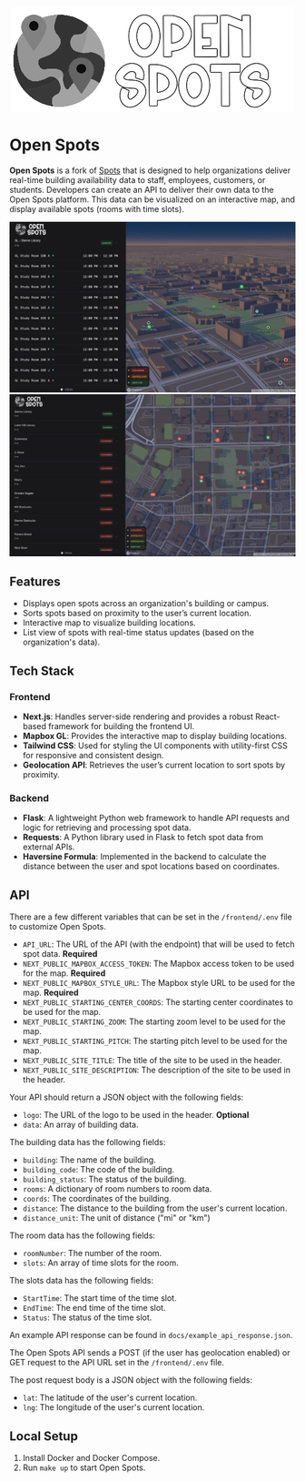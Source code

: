 <p align="center">
  <img src="https://github.com/jaypyles/open-spots/blob/master/frontend/public/logo.png?raw=true" alt="Open Spots Logo"/>
</p>


# Open Spots

**Open Spots** is a fork of [Spots](https://github.com/notAkki/spots) that is designed to help organizations deliver real-time building availability data to staff, employees, customers, or students. Developers can create an API to deliver their own data to the Open Spots platform. This data can be visualized on an interactive map, and display available spots (rooms with time slots).

![Open Spots Side View](/docs/spots.png)
![Open Spots Top Down View](/docs/topdown.png)

## Features

-   Displays open spots across an organization's building or campus.
-   Sorts spots based on proximity to the user’s current location.
-   Interactive map to visualize building locations.
-   List view of spots with real-time status updates (based on the organization's data).

## Tech Stack

### Frontend

-   **Next.js**: Handles server-side rendering and provides a robust React-based framework for building the frontend UI.
-   **Mapbox GL**: Provides the interactive map to display building locations.
-   **Tailwind CSS**: Used for styling the UI components with utility-first CSS for responsive and consistent design.
-   **Geolocation API**: Retrieves the user’s current location to sort spots by proximity.

### Backend

-   **Flask**: A lightweight Python web framework to handle API requests and logic for retrieving and processing spot data.
-   **Requests**: A Python library used in Flask to fetch spot data from external APIs.
-   **Haversine Formula**: Implemented in the backend to calculate the distance between the user and spot locations based on coordinates.


## API

There are a few different variables that can be set in the `/frontend/.env` file to customize Open Spots.

-   `API_URL`: The URL of the API (with the endpoint) that will be used to fetch spot data. **Required**
-   `NEXT_PUBLIC_MAPBOX_ACCESS_TOKEN`: The Mapbox access token to be used for the map. **Required**
-   `NEXT_PUBLIC_MAPBOX_STYLE_URL`: The Mapbox style URL to be used for the map. **Required**
-   `NEXT_PUBLIC_STARTING_CENTER_COORDS`: The starting center coordinates to be used for the map. 
-   `NEXT_PUBLIC_STARTING_ZOOM`: The starting zoom level to be used for the map. 
-   `NEXT_PUBLIC_STARTING_PITCH`: The starting pitch level to be used for the map.
-   `NEXT_PUBLIC_SITE_TITLE`: The title of the site to be used in the header.
-   `NEXT_PUBLIC_SITE_DESCRIPTION`: The description of the site to be used in the header.

Your API should return a JSON object with the following fields:

-   `logo`: The URL of the logo to be used in the header. **Optional**
-   `data`: An array of building data.

The building data has the following fields:

-   `building`: The name of the building.
-   `building_code`: The code of the building.
-   `building_status`: The status of the building.
-   `rooms`: A dictionary of room numbers to room data.
-   `coords`: The coordinates of the building.
-   `distance`: The distance to the building from the user's current location.
-   `distance_unit`: The unit of distance ("mi" or "km")

The room data has the following fields:

-   `roomNumber`: The number of the room.
-   `slots`: An array of time slots for the room.

The slots data has the following fields:

-   `StartTime`: The start time of the time slot.
-   `EndTime`: The end time of the time slot.
-   `Status`: The status of the time slot.  

An example API response can be found in `docs/example_api_response.json`.

The Open Spots API sends a POST (if the user has geolocation enabled) or GET request to the API URL set in the `/frontend/.env` file.

The post request body is a JSON object with the following fields:

-   `lat`: The latitude of the user's current location.
-   `lng`: The longitude of the user's current location.

## Local Setup

1. Install Docker and Docker Compose.
2. Run `make up` to start Open Spots.
